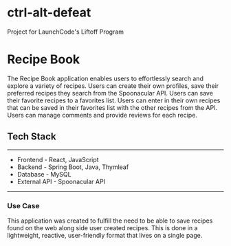 # ctrl-alt-defeat
Project for LaunchCode's Liftoff Program

# Recipe Book
The Recipe Book application enables users to effortlessly search and explore a variety of recipes. Users can create their own profiles, save their preferred recipes they search from the Spoonacular API.  Users can save their favorite recipes to a favorites list.  Users can enter in their own recipes that can be saved in their favorites list with the other recipes from the API.  Users can manage comments and provide reviews for each recipe.  

## Tech Stack
***
* Frontend - React, JavaScript
* Backend - Spring Boot, Java, Thymleaf
* Database - MySQL
* External API - Spoonacular API
***

### Use Case
This application was created to fulfill the need to be able to save recipes found on the web along side user created recipes.  This is done in a lightweight, reactive, user-friendly format that lives on a single page.

